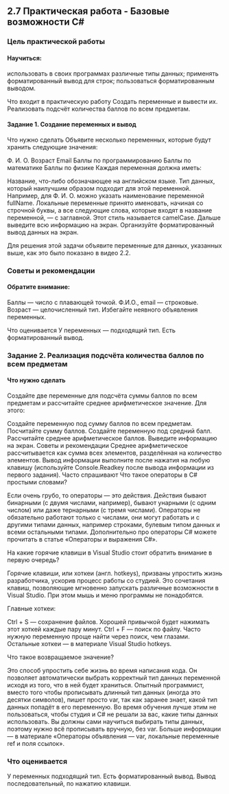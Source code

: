 ## 2.7 Практическая работа - Базовые возможности C#
### Цель практической работы
#### Научиться:
использовать в своих программах различные типы данных;
применять форматированный вывод для строк;
пользоваться форматированным выводом.

Что входит в практическую работу
Создать переменные и вывести их.
Реализовать подсчёт количества баллов по всем предметам.
 
#### Задание 1. Создание переменных и вывод
Что нужно сделать
Объявите несколько переменных, которые будут хранить следующие значения:

Ф. И. О.
Возраст
Email
Баллы по программированию
Баллы по математике
Баллы по физике
Каждая переменная должна иметь:

Название, что-либо обозначающее на английском языке.
Тип данных, который наилучшим образом подходит для этой переменной.
Например, для Ф. И. О. можно указать наименование переменной fullName. Локальные переменные принято именовать, начиная со строчной буквы, а все следующие слова, которые входят в название переменной, — с заглавной. Этот стиль называется camelCase.
Дальше выведите всю информацию на экран. Организуйте форматированный вывод данных на экран.

Для решения этой задачи объявите переменные для данных, указанных выше, как это было показано в видео 2.2.

### Советы и рекомендации
#### Обратите внимание:
Баллы — число с плавающей точкой.
Ф.И.О., email — строковые.
Возраст — целочисленный тип.
Избегайте неявного объявления переменных.

Что оценивается
У переменных — подходящий тип.
Есть форматированный вывод.
 

### Задание 2. Реализация подсчёта количества баллов по всем предметам
#### Что нужно сделать
Создайте две переменные для подсчёта суммы баллов по всем предметам и рассчитайте среднее арифметическое значение. Для этого:

Создайте переменную под сумму баллов по всем предметам.
Посчитайте сумму баллов.
Создайте переменную под средний балл.
Рассчитайте среднее арифметическое баллов.
Выведите информацию на экран.
Советы и рекомендации
Среднее арифметическое рассчитывается как сумма всех элементов, разделённая на количество элементов.
Вывод информации выполните после нажатия на любую клавишу (используйте Console.Readkey после вывода информации из первого задания).
Часто спрашивают
Что такое операторы в C# простыми словами? 

Если очень грубо, то операторы — это действия. Действия бывают бинарными (с двумя числами, например), бывают унарными (с одним числом) или даже тернарными (с тремя числами). Операторы не обязательно работают только с числами, они могут работать и с другими типами данных, например строками, булевым типом данных и всеми остальными типами. Дополнительно про операторы C# можете прочитать в статье «Операторы и выражения C#».

На какие горячие клавиши в Visual Studio стоит обратить внимание в первую очередь?

Горячие клавиши, или хоткеи (англ. hotkeys), призваны упростить жизнь разработчика, ускорив процесс работы со студией. Это сочетания клавиш, позволяющие мгновенно запускать различные возможности в Visual Studio. При этом мышь и меню программы не понадобятся. 

Главные хоткеи: 

Ctrl + S — сохранение файлов. Хорошей привычкой будет нажимать этот хоткей каждые пару минут.
Ctrl + F — поиск по файлу. Часто нужную переменную проще найти через поиск, чем глазами. 
Остальные хоткеи — в материале Visual Studio hotkeys.

Что такое возвращаемое значение?

Это способ упростить себе жизнь во время написания кода. Он позволяет автоматически выбрать корректный тип данных переменной исходя из того, что в ней будет храниться. Опытный программист, вместо того чтобы прописывать длинный тип данных (иногда это десятки символов), пишет просто var, так как заранее знает, какой тип данных попадёт в его переменную. Во время обучения лучше этим не пользоваться, чтобы студия и C# не решали за вас, какие типы данных использовать. Вы должны сами научиться выбирать типы данных, поэтому нужно всё прописывать вручную, без var. Больше информации — в материале «Операторы объявления — var, локальные переменные ref и поля ссылок».

### Что оценивается
У переменных подходящий тип.
Есть форматированный вывод.
Вывод последовательный, по нажатию клавиши.
